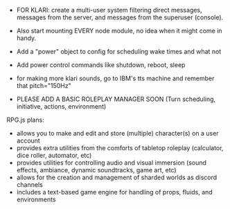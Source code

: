 - FOR KLARI: create a multi-user system filtering direct messages, messages from the server, and messages from the superuser (console).

- Also start mounting EVERY node module, no idea when it might come in handy.

- Add a "power" object to config for scheduling wake times and what not
- Add power control commands like shutdown, reboot, sleep

- for making more klari sounds, go to IBM's tts machine and remember that pitch="150Hz"

- PLEASE ADD A BASIC ROLEPLAY MANAGER SOON (Turn scheduling, initiative, actions, environment)

RPG.js plans:
- allows you to make and edit and store (multiple) character(s) on a user account
- provides extra utilities from the comforts of tabletop roleplay (calculator, dice roller, automator, etc)
- provides utilities for controlling audio and visual immersion (sound effects, ambiance, dynamic soundtracks, game art, etc)
- allows for the creation and management of sharded worlds as discord channels
- includes a text-based game engine for handling of props, fluids, and environments

